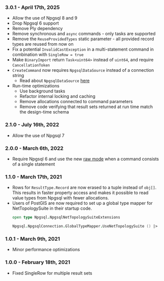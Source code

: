 ### 3.0.1 - April 17th, 2025
- Allow the use of Npgsql 8 and 9
- Drop Npgsql 6 support
- Remove Ply dependency
- Remove synchronous and `async` commands - only tasks are supported
- Remove the `ReuseProvidedTypes` static parameter - all provided record types are reused from now on
- Fix a potential `InvalidCastException` in a multi-statement command in combination with `SingleRow = true`
- Make `BinaryImport` return `Task<uint64>` instead of `uint64`, and require `CancellationToken`
- `CreateCommand` now requires `NpgsqlDataSource` instead of a connection string
  - Read about `NpgsqlDataSource` [here](https://www.npgsql.org/doc/basic-usage.html#data-source)
- Run-time optimizations
  - Use background tasks
  - Refactor internal locking and caching
  - Remove allocations connected to command parameters
  - Remove code verifying that result sets returned at run time match the design-time schema

### 2.1.0 - July 16th, 2022
- Allow the use of Npgsql 7

### 2.0.0 - March 6th, 2022
- Require Npgsql 6 and use the new [raw mode](https://www.roji.org/parameters-batching-and-sql-rewriting) when a command consists of a single statement

### 1.1.0 - March 17th, 2021
- Rows for `ResultType.Record` are now erased to a tuple instead of `obj[]`. This results in faster property access and makes it possible to read value types from Npgsql with fewer allocations.
- Users of PostGIS are now required to set up a global type mapper for NetTopologySuite in their startup code.
  ```fsharp
  open type Npgsql.NpgsqlNetTopologySuiteExtensions

  Npgsql.NpgsqlConnection.GlobalTypeMapper.UseNetTopologySuite () |> ignore
  ```

### 1.0.1 - March 9th, 2021
- Minor performance optimizations

### 1.0.0 - February 18th, 2021
- Fixed SingleRow for multiple result sets